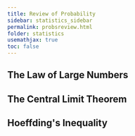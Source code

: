 ```yaml
---
title: Review of Probability
sidebar: statistics_sidebar
permalink: probsreview.html
folder: statistics
usemathjax: true
toc: false
---
```


## The Law of Large Numbers

## The Central Limit Theorem

## Hoeffding's Inequality
